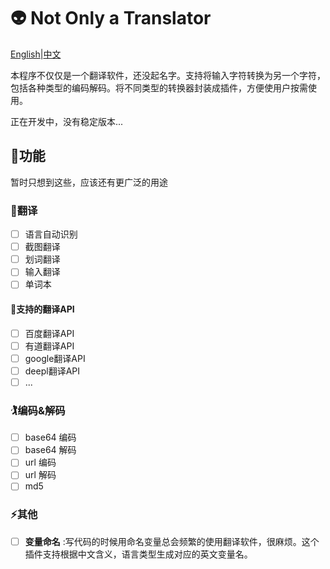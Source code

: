 # 👽 Not Only a Translator
[English](./README.md)|[中文](./REDAME-zh.md)

本程序不仅仅是一个翻译软件，还没起名字。支持将输入字符转换为另一个字符，包括各种类型的编码解码。将不同类型的转换器封装成插件，方便使用户按需使用。

正在开发中，没有稳定版本...

## 🚀功能

暂时只想到这些，应该还有更广泛的用途

### 🍟翻译
* [ ] 语言自动识别
* [ ] 截图翻译
* [ ] 划词翻译
* [ ] 输入翻译
* [ ] 单词本

#### 🙇支持的翻译API
* [ ] 百度翻译API
* [ ] 有道翻译API
* [ ] google翻译API
* [ ] deepl翻译API
* [ ] ...

### 🏌编码&解码
* [ ] base64 编码
* [ ] base64 解码
* [ ] url 编码
* [ ] url 解码
* [ ] md5

### ⚡️其他
* [ ] __变量命名__ :写代码的时候用命名变量总会频繁的使用翻译软件，很麻烦。这个插件支持根据中文含义，语言类型生成对应的英文变量名。
